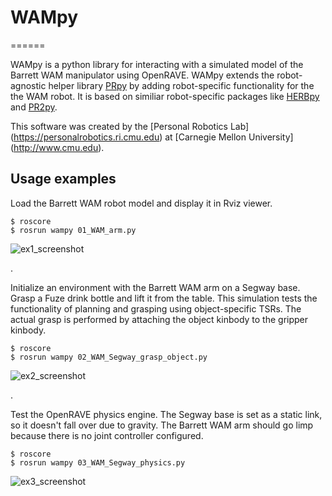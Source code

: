 # WAMpy #
======

WAMpy is a python library for interacting with a simulated model of the Barrett WAM manipulator using OpenRAVE.
WAMpy extends the robot-agnostic helper library [PRpy](https://github.com/personalrobotics/prpy) by adding robot-specific functionality for the the WAM robot.
It is based on similiar robot-specific packages like [HERBpy](https://github.com/personalrobotics/herbpy) and [PR2py](https://github.com/personalrobotics/pr2py).

This software was created by the [Personal Robotics Lab] (https://personalrobotics.ri.cmu.edu) at [Carnegie Mellon University] (http://www.cmu.edu). 


## Usage examples ##

Load the Barrett WAM robot model and display it in Rviz viewer.  
```
$ roscore
$ rosrun wampy 01_WAM_arm.py
```
![ex1_screenshot](http://raw.github.com/personalrobotics/wampy/master/screenshots/01_WAM_arm.png)

.

Initialize an environment with the Barrett WAM arm on a Segway base. 
Grasp a Fuze drink bottle and lift it from the table.
This simulation tests the functionality of planning and grasping using object-specific TSRs. The actual grasp is performed by attaching the object kinbody to the gripper kinbody.
```
$ roscore
$ rosrun wampy 02_WAM_Segway_grasp_object.py
```
![ex2_screenshot](http://raw.github.com/personalrobotics/wampy/master/screenshots/02_WAM_Segway_grasp_object.png)

.

Test the OpenRAVE physics engine. 
The Segway base is set as a static link, so it doesn't fall over due to gravity.
The Barrett WAM arm should go limp because there is no joint controller configured.
```
$ roscore
$ rosrun wampy 03_WAM_Segway_physics.py
```
![ex3_screenshot](http://raw.github.com/personalrobotics/wampy/master/screenshots/03_WAM_Segway_physics.png)

